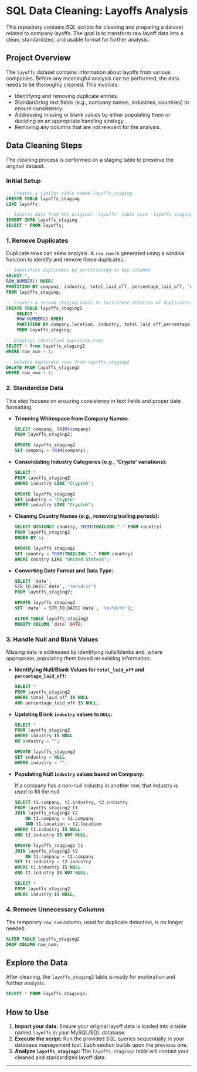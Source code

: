 # SQL Data Cleaning: Layoffs Analysis

This repository contains SQL scripts for cleaning and preparing a dataset related to company layoffs. The goal is to transform raw layoff data into a clean, standardized, and usable format for further analysis.


## Project Overview

The `layoffs` dataset contains information about layoffs from various companies. Before any meaningful analysis can be performed, the data needs to be thoroughly cleaned. This involves:

  * Identifying and removing duplicate entries.
  * Standardizing text fields (e.g., company names, industries, countries) to ensure consistency.
  * Addressing missing or blank values by either populating them or deciding on an appropriate handling strategy.
  * Removing any columns that are not relevant for the analysis.

## Data Cleaning Steps

The cleaning process is performed on a staging table to preserve the original dataset.

### Initial Setup

```sql
-- Creates a similar table named layoffs_staging
CREATE TABLE layoffs_staging
LIKE layoffs;

-- Inserts data from the original 'layoffs' table into 'layoffs_staging'
INSERT INTO layoffs_staging
SELECT * FROM layoffs;
```

### 1\. Remove Duplicates

Duplicate rows can skew analysis. A `row_num` is generated using a window function to identify and remove these duplicates.

```sql
-- Identifies duplicates by partitioning on key columns
SELECT *,
ROW_NUMBER() OVER(
PARTITION BY company, industry, total_laid_off, percentage_laid_off, `date`) AS row_num
FROM layoffs_staging;

-- Creates a second staging table to facilitate deletion of duplicates
CREATE TABLE layoffs_staging2
	SELECT *,
	ROW_NUMBER() OVER(
	PARTITION BY company,location, industry, total_laid_off,percentage_laid_off,`date`,stage,country,funds_raised_millions) AS row_num
	FROM layoffs_staging;

-- Displays identified duplicate rows
SELECT * from layoffs_staging2
WHERE row_num > 1;

-- Deletes duplicate rows from layoffs_staging2
DELETE FROM layoffs_staging2
WHERE row_num > 1;
```

### 2\. Standardize Data

This step focuses on ensuring consistency in text fields and proper date formatting.

  * **Trimming Whitespace from Company Names:**

    ```sql
    SELECT company, TRIM(company)
    FROM layoffs_staging2;

    UPDATE layoffs_staging2
    SET company = TRIM(company);
    ```

  * **Consolidating Industry Categories (e.g., 'Crypto' variations):**

    ```sql
    SELECT *
    FROM layoffs_staging2
    WHERE industry LIKE "Crypto%";

    UPDATE layoffs_staging2
    SET industry = "Crypto"
    WHERE industry LIKE "Crypto%";
    ```

  * **Cleaning Country Names (e.g., removing trailing periods):**

    ```sql
    SELECT DISTINCT country, TRIM(TRAILING "." FROM country)
    FROM layoffs_staging2
    ORDER BY 1;

    UPDATE layoffs_staging2
    SET country = TRIM(TRAILING "." FROM country)
    WHERE country LIKE "United States%";
    ```

  * **Converting Date Format and Data Type:**

    ```sql
    SELECT `date`,
    STR_TO_DATE(`date`, '%m/%d/%Y')
    FROM layoffs_staging2;

    UPDATE layoffs_staging2
    SET `date` = STR_TO_DATE(`date`, '%m/%d/%Y');

    ALTER TABLE layoffs_staging2
    MODIFY COLUMN `date` DATE;
    ```

### 3\. Handle Null and Blank Values

Missing data is addressed by identifying nulls/blanks and, where appropriate, populating them based on existing information.

  * **Identifying Null/Blank Values for `total_laid_off` and `percentage_laid_off`:**

    ```sql
    SELECT *
    FROM layoffs_staging2
    WHERE total_laid_off IS NULL
    AND percentage_laid_off IS NULL;
    ```

  * **Updating Blank `industry` values to `NULL`:**

    ```sql
    SELECT *
    FROM layoffs_staging2
    WHERE industry IS NULL
    OR industry = "";

    UPDATE layoffs_staging2
    SET industry = NULL
    WHERE industry = "";
    ```

  * **Populating Null `industry` values based on Company:**

    If a company has a non-null industry in another row, that industry is used to fill the null.

    ```sql
    SELECT t1.company, t1.industry, t2.industry
    FROM layoffs_staging2 t1
    JOIN layoffs_staging2 t2
    	ON t1.company = t2.company
    	AND t1.location = t2.location
    WHERE t1.industry IS NULL
    AND t2.industry IS NOT NULL;

    UPDATE layoffs_staging2 t1
    JOIN layoffs_staging2 t2
    	ON t1.company = t2.company
    SET t1.industry = t2.industry
    WHERE t1.industry IS NULL
    AND t2.industry IS NOT NULL;

    SELECT *
    FROM layoffs_staging2
    WHERE industry IS NULL;
    ```

### 4\. Remove Unnecessary Columns

The temporary `row_num` column, used for duplicate detection, is no longer needed.

```sql
ALTER TABLE layoffs_staging2
DROP COLUMN row_num;
```

## Explore the Data

After cleaning, the `layoffs_staging2` table is ready for exploration and further analysis.

```sql
SELECT * FROM layoffs_staging2;
```

## How to Use

1.  **Import your data:** Ensure your original layoff data is loaded into a table named `layoffs` in your MySQL/SQL database.
2.  **Execute the script:** Run the provided SQL queries sequentially in your database management tool. Each section builds upon the previous one.
3.  **Analyze `layoffs_staging2`:** The `layoffs_staging2` table will contain your cleaned and standardized layoff data.

-----
